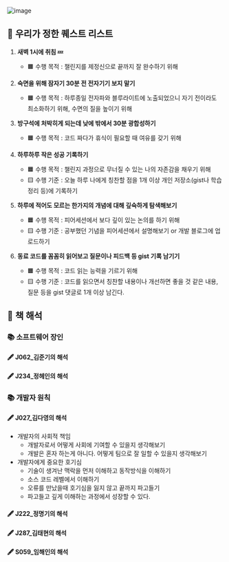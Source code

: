![image](https://i.pinimg.com/originals/d1/42/d8/d142d89bfa82d392ecac4455354fce32.jpg)

## 💬 우리가 정한 퀘스트 리스트

1. **새벽 1시에 취침 💤**
   - 🟧 수행 목적 : 챌린지를 제정신으로 끝까지 잘 완수하기 위해
     
2. **숙면을 위해 잠자기 30분 전 전자기기 보지 말기**
   - 🟧 수행 목적 : 하루종일 전자파와 블루라이트에 노출되었으니 자기 전이라도 최소화하기 위해, 수면의 질을 높이기 위해
     
3. **방구석에 처박히게 되는데 낮에 밖에서 30분 광합성하기**
   - 🟧 수행 목적 : 코드 짜다가 휴식이 필요할 때 여유를 갖기 위해
     
4. **하루하루 작은 성공 기록하기**
   - 🟧 수행 목적 : 챌린지 과정으로 무너질 수 있는 나의 자존감을 채우기 위해
   - 🟨 수행 기준 : 오늘 하루 나에게 칭찬할 점을 1개 이상 개인 저장소(gist나 학습정리 등)에 기록하기
   
5. **하루에 적어도 모르는 한가지의 개념에 대해 깊숙하게 탐색해보기**
    - 🟧 수행 목적 : 피어세션에서 보다 깊이 있는 논의를 하기 위해
    - 🟨 수행 기준 : 공부했던 기념을 피어세션에서 설명해보기 or 개발 블로그에 업로드하기
      
6. **동료 코드를 꼼꼼히 읽어보고 질문이나 피드백 등 gist 기록 남기기**
   - 🟧 수행 목적 : 코드 읽는 능력을 기르기 위해
   - 🟨 수행 기준 : 코드를 읽으면서 칭찬할 내용이나 개선하면 좋을 것 같은 내용, 질문 등을 gist 댓글로 1개 이상 남긴다.

## 📖 책 해석

### 📚 소프트웨어 장인

#### 🖋 J062_김준기의 해석


#### 🖋 J234_정헤인의 해석


### 📚 개발자 원칙

#### 🖋 J027_김다영의 해석
- 개발자의 사회적 책임 
    - 개발자로서 어떻게 사회에 기여할 수 있을지 생각해보기
    - 개발은 혼자 하는게 아니다. 어떻게 팀으로 잘 일할 수 있을지 생각해보기
- 개발자에게 중요한 호기심
    - 기술이 생겨난 맥락을 먼저 이해하고 동작방식을 이해하기
    - 소스 코드 레벨에서 이해하기
    - 오류를 만났을때 호기심을 잃지 않고 끝까지 파고들기
    - 파고들고 깊게 이해하는 과정에서 성장할 수 있다. 

#### 🖋 J222_정명기의 해석

#### 🖋 J287_김태현의 해석

#### 🖋 S059_임해인의 해석

